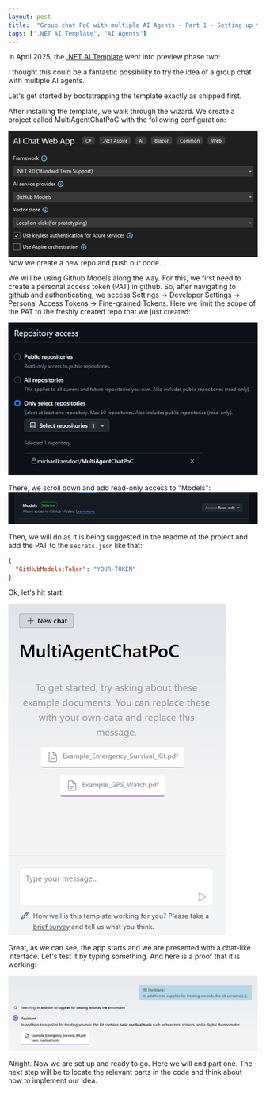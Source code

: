 ```yaml
---
layout: post
title:  "Group chat PoC with multiple AI Agents - Part 1 - Setting up the base"
tags: [".NET AI Template", "AI Agents"]
---
```


In April 2025, the [.NET AI Template](https://devblogs.microsoft.com/dotnet/announcing-dotnet-ai-template-preview2/) went into preview phase two: 

I thought this could be a fantastic possibility to try the idea of a group chat with multiple AI agents.

Let's get started by bootstrapping the template exactly as shipped first.

After installing the template, we walk through the wizard. We create a project called MultiAgentChatPoC with the following configuration:

![Picture of the VS Wizard](/assets/2025-06-29-group-chat-poc-multiple-ai-agents-dotnet-part-1-setting-up-the-base/vs_wizard_ai_chat_template.png)
Now we create a new repo and push our code.

We will be using Github Models along the way. For this, we first need to create a personal access token (PAT) in github. So, after navigating to github and authenticating, we access Settings -> Developer Settings -> Personal Access Tokens -> Fine-grained Tokens. 
Here we limit the scope of the PAT to the freshly created repo that we just created:

![Screenshot of the repository access settings in github](/assets/2025-06-29-group-chat-poc-multiple-ai-agents-dotnet-part-1-setting-up-the-base/pat_repo_access.png)

There, we scroll down and add read-only access to "Models":
![Screenshot of PAT access scope](/assets/2025-06-29-group-chat-poc-multiple-ai-agents-dotnet-part-1-setting-up-the-base/pat_scope.png)

Then, we will do as it is being suggested in the readme of the project and add the PAT to the `secrets.json` like that:

   ```json
   {
     "GitHubModels:Token": "YOUR-TOKEN"
   }
   ```

Ok, let's hit start!

![Screenshot of the running app](/assets/2025-06-29-group-chat-poc-multiple-ai-agents-dotnet-part-1-setting-up-the-base/working_app.png)

Great, as we can see, the app starts and we are presented with a chat-like interface. Let's test it by typing something.
And here is a proof that it is working:

![Screenshot of a working prompt](/assets/2025-06-29-group-chat-poc-multiple-ai-agents-dotnet-part-1-setting-up-the-base/successful_prompt.png)

Alright. Now we are set up and ready to go. Here we will end part one. The next step will be to locate the relevant parts in the code and think about how to implement our idea.